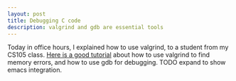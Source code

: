 ```yaml
---
layout: post
title: Debugging C code
description: valgrind and gdb are essential tools
---
```


Today in office hours, I explained how to use valgrind, to a student
from my CS105 class. [Here is a good
tutorial](http://www.ittc.ku.edu/~heechul/courses/eecs678/F16/labs/lab2/GDBLab.pdf)
about how to use valgrind to find memory errors, and how to use gdb
for debugging. TODO expand to show emacs integration.

